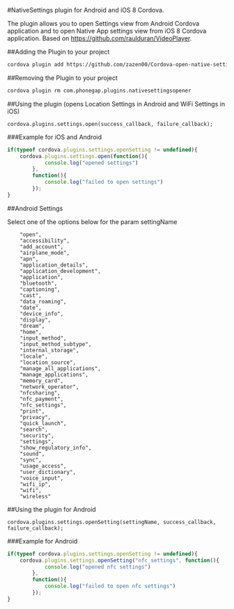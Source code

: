 #NativeSettings plugin for Android and iOS 8 Cordova.

The plugin allows you to open Settings view from Android Cordova application and to open Native App settings view from iOS 8 Cordova application. Based on https://github.com/raulduran/VideoPlayer.

##Adding the Plugin to your project

```bash
cordova plugin add https://github.com/zazen00/Cordova-open-native-settings.git
```

##Removing the Plugin to your project

```bash
cordova plugin rm com.phonegap.plugins.nativesettingsopener
```

##Using the plugin (opens Location Settings in Android and WiFi Settings in iOS)

```
cordova.plugins.settings.open(success_callback, failure_callback);
```

###Example for iOS and Android

```js
if(typeof cordova.plugins.settings.openSetting != undefined){
    cordova.plugins.settings.open(function(){
            console.log("opened settings")
        },
        function(){
            console.log("failed to open settings")
        });
}
```

##Android Settings

Select one of the options below for the param settingName
```
    "open",
    "accessibility",
    "add_account",
    "airplane_mode",
    "apn",
    "application_details",
    "application_development",
    "application",
    "bluetooth",
    "captioning",
    "cast",
    "data_roaming",
    "date",
    "device_info",
    "display",
    "dream",
    "home",
    "input_method",
    "input_method_subtype",
    "internal_storage",
    "locale",
    "location_source",
    "manage_all_applications",
    "manage_applications",
    "memory_card",
    "network_operator",
    "nfcsharing",
    "nfc_payment",
    "nfc_settings",
    "print",
    "privacy",
    "quick_launch",
    "search",
    "security",
    "settings",
    "show_regulatory_info",
    "sound",
    "sync",
    "usage_access",
    "user_dictionary",
    "voice_input",
    "wifi_ip",
    "wifi",
    "wireless"
```

##Using the plugin for Android

```
cordova.plugins.settings.openSetting(settingName, success_callback, failure_callback);
```

###Example for Android

```js
if(typeof cordova.plugins.settings.openSetting != undefined){
    cordova.plugins.settings.openSetting("nfc_settings", function(){
            console.log("opened nfc settings")
        },
        function(){
            console.log("failed to open nfc settings")
        });
}
```
